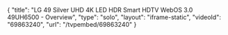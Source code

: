 {
    "title": "LG 49 Silver UHD 4K LED HDR Smart HDTV WebOS 3.0 49UH6500 - Overview",
    "type": "solo",
    "layout": "iframe-static",
    "videoId": "69863240",
    "url": "\/tvpembed\/69863240"
}